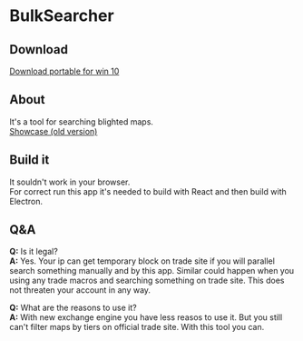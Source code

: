 # BulkSearcher

## Download

[Download portable for win 10](https://github.com/inoplanetyanya/BulkSearcher-React/releases/download/v1.0.2/BulkSearcher_v1.0.2.exe)

## About

It's a tool for searching blighted maps.  
[Showcase (old version)](https://youtu.be/LPI1UwKjBME)  

## Build it

It souldn't work in your browser.  
For correct run this app it's needed to build with React and then build with Electron.

## Q&A

**Q:** Is it legal?  
**A:** Yes. Your ip can get temporary block on trade site if you will parallel search something manually and by this app. Similar could happen when you using any trade macros and searching something on trade site. This does not threaten your account in any way.

**Q:** What are the reasons to use it?  
**A:** With new exchange engine you have less reasos to use it. But you still can't filter maps by tiers on official trade site. With this tool you can.
